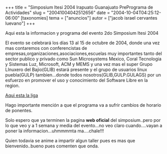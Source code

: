 +++
title = "Simposium Itesi 2004 Irapuato Guanajuato PrePrograma de Actividades"
slug = "20041004042512656"
date = "2004-10-04T04:25:12-06:00"
[taxonomies]
tema = ["anuncios"]
autor = ["jacob israel cervantes luevano"]
+++

Aqui esta la informacion y programa del evento 2do Simposium Itesi
2004

El evento se celebrará los días 13 al 15 de octubre de 2004, donde una
vez mas contaremos con conferencistas de
empresas,organizaciones,asociaciones,escuelas muy importantes tanto del
sector publico y privado como Sun Microsystems Mexico, Coral Tecnologia
y Sistemas Luz, Microsoft, ACM y MEMS y una vez mas el super Grupo
LInuxero del Bajio(GLIB) estará presente y el grupo de usuarios linux
puebla(GULP) tambien...donde todos nosotros(GLIB,GULP.GULAGS) por un
esfuerzo en promover el uso y conocimiento del Software Libre en la
region.

<!-- more -->


[Aqui esta la liga](http://www.expoautotransportebajio.com/jacob)

Hago importante mención a que el programa va a sufrir cambios de horario
de ponentes.

Solo espero que ya terminen la pagina **web oficial** del
simposium..pero por lo que veo y a 1 semana y media del evento...no veo
claro cuando....vayan a poner la informacion...uhmmmmta ma....chale!!!

Quien todavia se anime a impartir algun taller pues es mas que
bienvenido..bueno pues comenten que onda.

